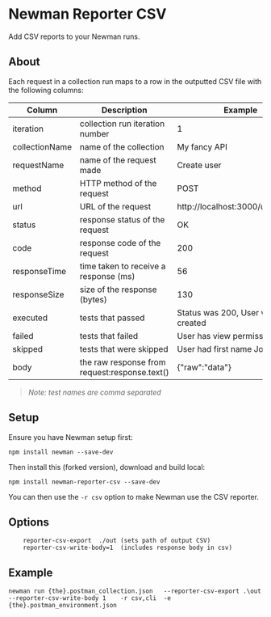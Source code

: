 # Newman Reporter CSV

Add CSV reports to your Newman runs.


## About

Each request in a collection run maps to a row in the outputted CSV file with the following columns:

| Column | Description | Example |
| ------ | ------ |  ------ |
| iteration | collection run iteration number | 1 |
| collectionName | name of the collection | My fancy API |
| requestName | name of the request made | Create user |
| method | HTTP method of the request | POST |
| url | URL of the request | http://localhost:3000/user/create |
| status | response status of the request | OK |
| code | response code of the request | 200 |
| responseTime | time taken to receive a response (ms) | 56 |
| responseSize | size of the response (bytes) | 130 |
| executed | tests that passed | Status was 200, User was created |
| failed | tests that failed | User has view permissions |
| skipped | tests that were skipped | User had first name Joe |
| body | the raw response from request:response.text()  | {"raw":"data"} |

> *Note: test names are comma separated*

## Setup
Ensure you have Newman setup first:

```console
npm install newman --save-dev
```

Then install this (forked version), download and build local:



```console
npm install newman-reporter-csv --save-dev
```

You can then use the `-r csv` option to make Newman use the CSV reporter.


## Options
```console
    reporter-csv-export  ./out (sets path of output CSV) 
    reporter-csv-write-body=1  (includes response body in csv)
 ```
 
## Example 
```console 
newman run {the}.postman_collection.json   --reporter-csv-export .\out --reporter-csv-write-body 1    -r csv,cli  -e {the}.postman_environment.json  
```
